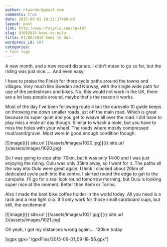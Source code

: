 ```yaml
---
author: ntwinder@gmail.com
comments: true
date: 2015-09-01 18:21:17+00:00
layout: post
link: http://www.nfxcycle.com/?p=107
slug: 01092015-kemi-to-oulu
title: 01/09/2015 Kemi to Oulu
wordpress_id: 107
categories:
- Tour logs
---
```


A new month, and a new record distance. I didn't mean to go so far, but the riding was just nice..... And even easy! 

I have to praise the Finish for there cycle paths around the towns and villages. Very much like Sweden and Norway, with the single wide path for use of the pedestrians and bikes. No, this would not work in the UK, there are a lot less people around, maybe that's the reason it works. 

Most of the day I've been following route 4 but the eurovelo 10 guide keeps on throwing me down smaller roads just off the main road. Which is great because its super quiet and you get to weave all over the road. I did have to play miss a mole all day though. Similar to whack a mole, but you have to miss the holes with your wheel. The roads where mostly compressed mud/sand/gravel. Most were in good enough condition though. 


[![image]({{ site.url }}/assets/images/1020.jpg)]({{ site.url }}/assets/images/1020.jpg)



So I was going to stop after 70km, but it was only 14:00 and I was just enjoying the riding. Oulu was only 35km away, so I went for it. The paths all the way into Oulu were great again, I think I clocked about 20km of dedicated cycle path into the centre. I skirted round the edge to get to the campsite. I'll go for a real look round tomorrow morning, but Oulu is looking super nice at the moment. Better than Kemi or Torino.

Also I made the best bike coffee holder in the world today. All you need is a rack and a rear light clip. It'll only work for those small cardboard cups, but still, the excitement!


[![image]({{ site.url }}/assets/images/1021.jpg)]({{ site.url }}/assets/images/1021.jpg)



Oh yeah, I got my distances wrong again.... 120km today

[sgpx gpx="/gpxFiles/2015-09-01_09-18-56.gpx"]
